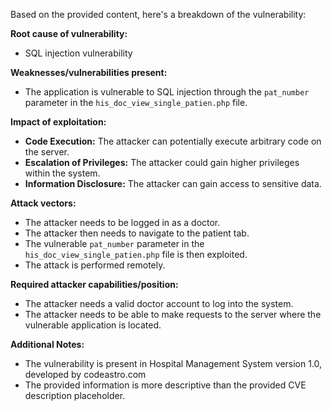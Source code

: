Based on the provided content, here's a breakdown of the vulnerability:

**Root cause of vulnerability:**
- SQL injection vulnerability

**Weaknesses/vulnerabilities present:**
- The application is vulnerable to SQL injection through the `pat_number` parameter in the `his_doc_view_single_patien.php` file.

**Impact of exploitation:**
- **Code Execution:** The attacker can potentially execute arbitrary code on the server.
- **Escalation of Privileges:** The attacker could gain higher privileges within the system.
- **Information Disclosure:** The attacker can gain access to sensitive data.

**Attack vectors:**
- The attacker needs to be logged in as a doctor.
- The attacker then needs to navigate to the patient tab.
- The vulnerable `pat_number` parameter in the `his_doc_view_single_patien.php` file is then exploited.
- The attack is performed remotely.

**Required attacker capabilities/position:**
- The attacker needs a valid doctor account to log into the system.
- The attacker needs to be able to make requests to the server where the vulnerable application is located.

**Additional Notes:**
- The vulnerability is present in Hospital Management System version 1.0, developed by codeastro.com
- The provided information is more descriptive than the provided CVE description placeholder.
